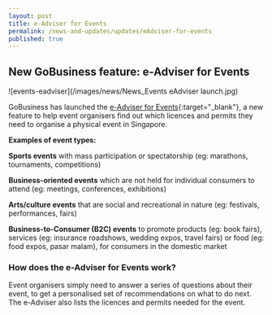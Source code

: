 ```yaml
---
layout: post
title: e-Adviser for Events
permalink: /news-and-updates/updates/eAdviser-for-events
published: true
---
```


## New GoBusiness feature: e-Adviser for Events

![events-eadviser](/images/news/News_Events eAdviser launch.jpg)

GoBusiness has launched the [e-Adviser for Events](https://eadviser.gobusiness.gov.sg/events?src=news){:target="_blank"}, a new feature to help event organisers find out which licences and permits they need to organise a physical event in Singapore.

**Examples of event types:**

**Sports events** with mass participation or spectatorship (eg: marathons, tournaments, competitions)

**Business-oriented events** which are not held for individual consumers to attend (eg: meetings, conferences, exhibitions)

**Arts/culture events** that are social and recreational in nature (eg: festivals, performances, fairs)

**Business-to-Consumer (B2C) events** to promote products (eg: book fairs), services (eg: insurance roadshows, wedding expos, travel fairs) or food (eg: food expos, pasar malam), for consumers in the domestic market

### How does the e-Adviser for Events work?

Event organisers simply need to answer a series of questions about their event, to get a personalised set of recommendations on what to do next. The e-Adviser also lists the licences and permits needed for the event.
